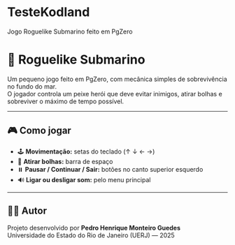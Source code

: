 # TesteKodland
Jogo Roguelike Submarino feito em PgZero

# 🌊 Roguelike Submarino

Um pequeno jogo feito em PgZero, com mecânica simples de sobrevivência no fundo do mar.  
O jogador controla um peixe herói que deve evitar inimigos, atirar bolhas e sobreviver o máximo de tempo possível.

---

## 🎮 Como jogar

- 🕹️ **Movimentação:** setas do teclado (↑ ↓ ← →)  
- 💨 **Atirar bolhas:** barra de espaço  
- ⏸️ **Pausar / Continuar / Sair:** botões no canto superior esquerdo  
- 🔊 **Ligar ou desligar som:** pelo menu principal  

---

## 👨‍💻 Autor
Projeto desenvolvido por **Pedro Henrique Monteiro Guedes**  
Universidade do Estado do Rio de Janeiro (UERJ) — 2025

